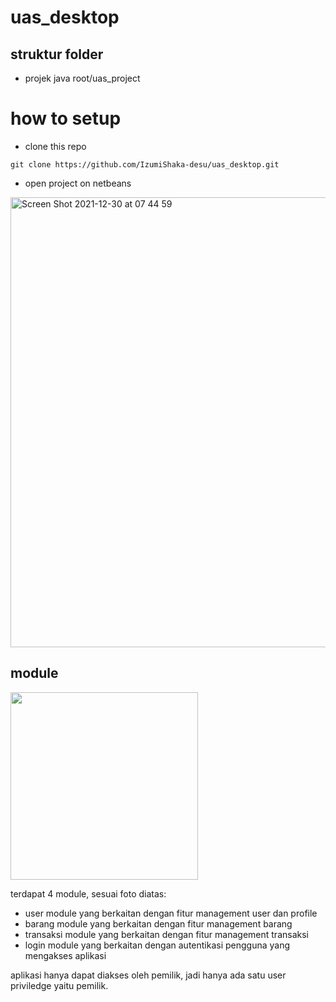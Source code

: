 # uas_desktop
## struktur folder
- projek java
root/uas_project
# how to setup
- clone this repo
```console
git clone https://github.com/IzumiShaka-desu/uas_desktop.git
```
- open project on netbeans
<img width="720" alt="Screen Shot 2021-12-30 at 07 44 59" src="https://user-images.githubusercontent.com/65596335/147713062-0c6bbf4b-a0fa-4ff1-96fd-3b301b9e037d.png">

## module
<img src="https://user-images.githubusercontent.com/65596335/147709245-9ad8dcdb-3f38-4ee3-bdc4-cd1a29d3de8c.png"
 height="300">

terdapat 4 module, sesuai foto diatas:
- user
module yang berkaitan dengan fitur management user dan profile
- barang
module yang berkaitan dengan fitur management barang
- transaksi
module yang berkaitan dengan fitur management transaksi
- login
module yang berkaitan dengan autentikasi pengguna yang mengakses aplikasi

aplikasi hanya dapat diakses oleh pemilik, jadi hanya ada satu user priviledge yaitu pemilik.


